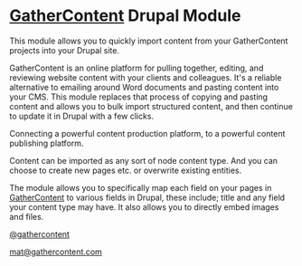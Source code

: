 [GatherContent](https://gathercontent.com) Drupal Module
===========================================

This module allows you to quickly import content from your GatherContent projects into your Drupal site.

GatherContent is an online platform for pulling together, editing, and reviewing website content with your clients and colleagues. It's a reliable alternative to emailing around Word documents and pasting content into your CMS. This module replaces that process of copying and pasting content and allows you to bulk import structured content, and then continue to update it in Drupal with a few clicks.

Connecting a powerful content production platform, to a powerful content publishing platform.

Content can be imported as any sort of node content type. And you can choose to create new pages etc. or overwrite existing entities.

The module allows you to specifically map each field on your pages in [GatherContent](https://gathercontent.com) to various fields in Drupal, these include; title and any field your content type may have. It also allows you to directly embed images and files.

[@gathercontent](http://twitter.com/gathercontent)

[mat@gathercontent.com](mailto:mat@gathercontent.com)